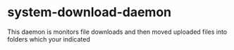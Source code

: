 # system-download-daemon
This daemon is monitors file downloads and then moved uploaded files into folders which your indicated
